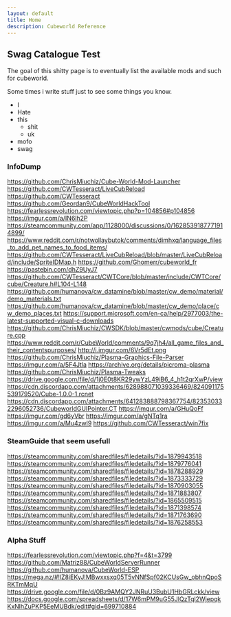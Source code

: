 ```yaml
---
layout: default
title: Home
description: Cubeworld Reference
---
```



## Swag Catalogue Test

The goal of this shitty page is to eventually list the available mods and such for cubeworld.

Some times i write stuff just to see some things you know.

* I
* Hate
* this
    * shit
    * uk
* mofo
* swag

### InfoDump

https://github.com/ChrisMiuchiz/Cube-World-Mod-Launcher
https://github.com/CWTesseract/LiveCubReload
https://github.com/CWTesseract
https://github.com/Geordan9/CubeWorldHackTool
https://fearlessrevolution.com/viewtopic.php?p=104856#p104856
https://imgur.com/a/IN6lh2P
https://steamcommunity.com/app/1128000/discussions/0/1628539187771914899/
https://www.reddit.com/r/notwollaybutok/comments/dimhxq/language_files_to_add_pet_names_to_food_items/
https://github.com/CWTesseract/LiveCubReload/blob/master/LiveCubReload/include/SpriteIDMap.h
https://github.com/Ghomerr/cubeworld_fr
https://pastebin.com/dhZ9UyJ7
https://github.com/CWTesseract/CWTCore/blob/master/include/CWTCore/cube/Creature.h#L104-L148
https://github.com/humanova/cw_datamine/blob/master/cw_demo/material/demo_materials.txt
https://github.com/humanova/cw_datamine/blob/master/cw_demo/place/cw_demo_places.txt
https://support.microsoft.com/en-ca/help/2977003/the-latest-supported-visual-c-downloads
https://github.com/ChrisMiuchiz/CWSDK/blob/master/cwmods/cube/Creature.cpp
https://www.reddit.com/r/CubeWorld/comments/9q7jh4/all_game_files_and_their_contentspurposes/
http://i.imgur.com/6Vr5dEt.png
https://github.com/ChrisMiuchiz/Plasma-Graphics-File-Parser
https://imgur.com/a/5F4Jtla
https://archive.org/details/picroma-plasma
https://github.com/ChrisMiuchiz/Plasma-Tweaks
https://drive.google.com/file/d/1j0E0t8KR29ywYzL49iB6_4_h1t2qrXwP/view
https://cdn.discordapp.com/attachments/628988071039336469/824091175539179520/Cube-1.0.0-1.rcnet
https://cdn.discordapp.com/attachments/641283888798367754/823530332296052736/CubeworldGUIPointer.CT
https://imgur.com/a/GHuQoFf
https://imgur.com/gd6yVbr
https://imgur.com/a/gNTq1ra
https://imgur.com/a/Mu4zwl9
https://github.com/CWTesseract/win7fix

### SteamGuide that seem usefull
https://steamcommunity.com/sharedfiles/filedetails/?id=1879943518
https://steamcommunity.com/sharedfiles/filedetails/?id=1879776041
https://steamcommunity.com/sharedfiles/filedetails/?id=1878288929
https://steamcommunity.com/sharedfiles/filedetails/?id=1873333729
https://steamcommunity.com/sharedfiles/filedetails/?id=1870903055
https://steamcommunity.com/sharedfiles/filedetails/?id=1871883807
https://steamcommunity.com/sharedfiles/filedetails/?id=1865509515
https://steamcommunity.com/sharedfiles/filedetails/?id=1871398574
https://steamcommunity.com/sharedfiles/filedetails/?id=1871763690
https://steamcommunity.com/sharedfiles/filedetails/?id=1876258553

### Alpha Stuff
https://fearlessrevolution.com/viewtopic.php?f=4&t=3799
https://github.com/Matriz88/CubeWorldServerRunner
https://github.com/humanova/CubeWorld-ESP
https://mega.nz/#!lZ8iEKyJ!MBwxxsxq05T5vNNfSpf02KCUsGw_obhnQpoSRKTmMqU
https://drive.google.com/file/d/0Bz9AMQY2JNRuU3BubU1HbGRLckk/view
https://docs.google.com/spreadsheets/d/17W6mPM9uG55JlQzTql2WjepqkKxNlhZuPKP5EeMUBdk/edit#gid=699710884
